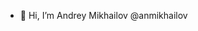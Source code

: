 - 👋 Hi, I’m Andrey Mikhailov @anmikhailov

<!---
anmikhailov/anmikhailov is a ✨ special ✨ repository because its `README.md` (this file) appears on your GitHub profile.
You can click the Preview link to take a look at your changes.
--->
